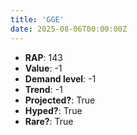```yaml
---
title: 'GGE'
date: 2025-08-06T00:00:00Z
---
```

- **RAP**: 143
- **Value**: -1
- **Demand level**: -1
- **Trend**: -1
- **Projected?**: True
- **Hyped?**: True
- **Rare?**: True
